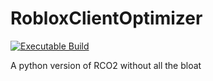 # RobloxClientOptimizer

[![Executable Build](https://github.com/mobyCS/RobloxClientOptimizer/actions/workflows/CI.yml/badge.svg)](https://github.com/mobyCS/RobloxClientOptimizer/actions/workflows/CI.yml)


A python version of RCO2 without all the bloat
